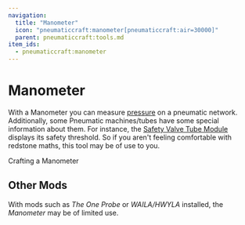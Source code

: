 ```yaml
---
navigation:
  title: "Manometer"
  icon: "pneumaticcraft:manometer[pneumaticcraft:air=30000]"
  parent: pneumaticcraft:tools.md
item_ids:
  - pneumaticcraft:manometer
---
```


# Manometer

With a Manometer you can measure [pressure](../pressure.md) on a pneumatic network. Additionally, some Pneumatic machines/tubes have some special information about them. For instance, the [Safety Valve Tube Module](../safety_module.md) displays its safety threshold. So if you aren't feeling comfortable with redstone maths, this tool may be of use to you.

Crafting a Manometer

<Recipe id="pneumaticcraft:manometer" />

## Other Mods

With mods such as *The One Probe* or *WAILA/HWYLA* installed, the *Manometer* may be of limited use.

